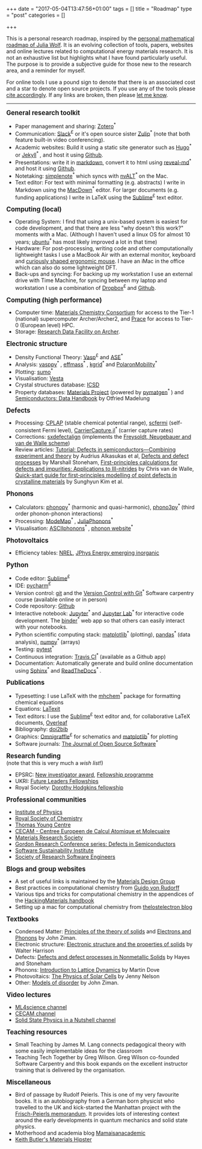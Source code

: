 +++
date = "2017-05-04T13:47:56+01:00"
tags = []
title = "Roadmap"
type = "post"
categories = []

+++

This is a personal research roadmap, inspired by the [personal mathematical roadmap of Julia Wolf](http://www.juliawolf.org/research/roadmap.shtml). It is an evolving collection of tools, papers, websites and online lectures related to computational energy materials research. It is not an exhaustive list but highlights what I have found particularly useful. The purpose is to provide a subjective guide for those new to the research area, and a reminder for myself.

For online tools I use a pound sign to denote that there is an associated cost and a star to denote open source projects. If you use any of the tools please [cite accordingly](https://www.software.ac.uk/how-cite-software). If any links are broken, then please [let me know](mailto:l.whalley@northumbria.ac.uk).

-----

<big><b>
General research toolkit</b></big>

- Paper management and sharing: [Zotero](https://www.zotero.org/)<sup>* </sup> 
- Communication: [Slack](http://slack.com)<sup>£</sup> or it's open source sister [Zulip](http://zulipchat.com)<sup>* </sup> (note that both feature built-in video conferencing).
- Academic websites: Build it using a static site generator such as [Hugo](http://gohugo.io)<sup>* </sup> or [Jekyll](http://jekyllrb.com)<sup>* </sup>, and host it using [Github](http://github.com).
- Presentations: write it in [markdown](https://github.com/adam-p/markdown-here/wiki/Markdown-Cheatsheet), convert it to html using [reveal-md](https://github.com/webpro/reveal-md)<sup>* </sup> and host it using [Github](http://github.com).
- Notetaking: [simplenote](http://simplenote.com)<sup>* </sup>  which syncs with [nvALT](https://brettterpstra.com/projects/nvalt/)<sup>* </sup> on the Mac.
- Text editor: For text with minimal formatting (e.g. abstracts) I write in Markdown using the [MacDown](https://macdown.uranusjr.com/)<sup>* </sup> editor. For larger documents (e.g. funding applications) I write in LaTeX using the [Sublime](https://www.sublimetext.com/)<sup>£</sup> text editor.

<big><b>
Computing (local)</b></big>

- Operating System: I find that using a unix-based system is easiest for code development, and that there are less "why doesn't this work?" moments with a Mac. (Although I haven't used a linux OS for almost 10 years; [ubuntu](https://ubuntu.com/)<sup>* </sup> has most likely improved a lot in that time)
- Hardware: For post-processing, writing code and other computationally lightweight tasks I use a MacBook Air with an external monitor, keyboard and [curiously shaped ergonomic mouse](https://www.rsi-shop.co.uk/products/penguin-ambidextrous-vertical-mouse-medium-wired-usb.asp). I have an iMac in the office which can also do some lightweight DFT.
- Back-ups and syncing: For backing up my workstation I use an external drive with Time Machine, for syncing between my laptop and workstation I use a combination of [Dropbox](http://dropbox.com)<sup>£ </sup> and [Github](http://github.com).

<big><b>
Computing (high performance)</b></big>

- Computer time: [Materials Chemistry Consortium](https://www.ucl.ac.uk/klmc/mcc/) for access to the Tier-1 (national) supercomputer Archer/Archer2, and [Prace](https://prace-ri.eu/) for access to Tier-0 (European level) HPC.
- Storage: [Research Data Facility on Archer](https://www.archer.ac.uk/documentation/rdf-guide/).

<big><b>
Electronic structure</b></big>

- Density Functional Theory: [Vasp](http://www.vasp.at)<sup>£</sup> and [ASE](https://wiki.fysik.dtu.dk/ase/index.html)<sup>* </sup>
- Analysis: [vasppy](https://github.com/bjmorgan/vasppy)<sup>* </sup>, [effmass](https://github.com/lucydot/effmass)<sup>* </sup>, [kgrid](https://github.com/WMD-group/kgrid)<sup>* </sup> and [PolaronMobility](https://github.com/jarvist/PolaronMobility.jl)<sup>* </sup>
- Plotting: [sumo](https://sumo.readthedocs.io/en/latest/?badge=latest)<sup>* </sup>
- Visualisation: [Vesta](https://jp-minerals.org/vesta/en/)
- Crystal structures database: [ICSD](https://icsdoffsite.psds.ac.uk/search/basic.xhtml;jsessionid=DBCA48F5394A5B0C1ED27257E58309F8)
- Property databases: [Materials Project](https://materialsproject.org/) (powered by [pymatgen](https://pymatgen.org/)<sup>* </sup>) and [Semiconductors: Data Handbook](https://link.springer.com/book/10.1007/978-3-642-18865-7) by Otfried Madelung

<big><b>
Defects</b></big>

- Processing: [CPLAP](https://github.com/jbuckeridge/cplap) (stable chemical potential range), [scfermi](https://github.com/jbuckeridge/sc-fermi) (self-consistent Fermi level), [CarrierCapture.jl](https://github.com/WMD-group/CarrierCapture.jl)<sup>* </sup> (carrier capture rates)
- Corrections: [sxdefectalign](https://sxrepo.mpie.de/projects/sphinx-add-ons/files) (implements the [Freysoldt, Neugebauer and van de Walle scheme](ttps://doi.org/10.1002/pssb.201046289))
- Review articles: [Tutorial: Defects in semiconductors—Combining experiment and theory](https://doi.org/10.1063/1.4948245) by Audrius Alkasukas et al, [Defects and defect processes](https://doi.org/10.1080/00018737900101395) by Marshall Stoneham, [First-principles calculations for defects and impurities: Applications to III-nitrides](https://doi.org/10.1063/1.1682673) by Chris van de Walle, [Quick-start guide for first-principles modelling of point defects in crystalline materials](https://doi.org/10.1088/2515-7655/aba081) by Sunghyun Kim et al.

<big><b>
Phonons</b></big>

- Calculators: [phonopy](https://phonopy.github.io/phonopy/)<sup>* </sup> (harmonic and quasi-harmonic), [phono3py](https://phonopy.github.io/phono3py/)<sup>* </sup> (third order phonon-phonon interactions)
- Processing: [ModeMap](https://github.com/JMSkelton/ModeMap)<sup>* </sup>, [JuliaPhonons](https://github.com/jarvist/Julia-Phonons)<sup>* </sup>
- Visualisation: [ASCIIphonons](https://github.com/ajjackson/ascii-phonons)<sup>* </sup>, [phonon website](http://henriquemiranda.github.io/phononwebsite/phonon.html)<sup>* </sup>

<big><b>
Photovoltaics</b></big>

- Efficiency tables: [NREL](https://www.nrel.gov/pv/cell-efficiency.html), [JPhys Energy emerging inorganic](https://iopscience.iop.org/article/10.1088/2515-7655/ab2338)

<big><b>
Python</b></big>

- Code editor: [Sublime](https://www.sublimetext.com/)<sup>£</sup>
- IDE: [pycharm](https://www.jetbrains.com/pycharm/)<sup>£</sup>
- Version control: [git](https://git-scm.com/) and the [Version Control with Git](https://swcarpentry.github.io/git-novice/)<sup>* </sup> Software carpentry course (available online or in person)
- Code repository: [Github](http://github.com)
- Interactive notebook: [Jupyter](https://jupyter.org/)<sup>* </sup> and [Jupyter Lab](https://jupyterlab.readthedocs.io/en/stable/#)<sup>* </sup> for interactive code development. The [binder](https://mybinder.org/)<sup>* </sup> web app so that others can easily interact with your notebooks.
- Python scientific computing stack: [matplotlib](http://matplotlib.org)<sup>* </sup> (plotting), [pandas](http://pandas.pydata.org)<sup>* </sup> (data analysis), [numpy](http://numpy.org)<sup>* </sup> (arrays)
- Testing: [pytest](http://docs.pytest.org)<sup>* </sup>
- Continuous integration: [Travis CI](http://travis-ci)<sup>* </sup> (available as a Github app)
- Documentation: Automatically generate and build online documentation using [Sphinx](http://sphinx-doc.org)<sup>* </sup> and [ReadTheDocs](http://readthedocs.org)<sup>* </sup>.

<big><b>
Publications</b></big>

- Typesetting: I use LaTeX with the [mhchem](https://ctan.org/pkg/mhchem?lang=en)<sup>* </sup>  package for formatting chemical equations 
- Equations: [LaTexit](https://www.chachatelier.fr/latexit/)
- Text editors: I use the [Sublime](https://www.sublimetext.com/)<sup>£</sup> text editor and, for collaborative LaTeX documents, [Overleaf](http://overleaf.com) 
- Bibliography: [doi2bib](https://www.doi2bib.org/)
- Graphics: [Omnigraffle](https://www.omnigroup.com/omnigraffle)<sup>£</sup> for schematics and [matplotlib](https://matplotlib.org/)<sup>* </sup> for plotting
- Software journals: [The Journal of Open Source Software](https://joss.theoj.org/)<sup>* </sup>

<big><b>
Research funding</b></big></br>
(note that this is very much a *wish list*!)

- EPSRC: [New investigator award](https://epsrc.ukri.org/funding/applicationprocess/routes/newac/nia/), [Fellowship programme](https://epsrc.ukri.org/skills/fellows/overview/)
- UKRI: [Future Leaders Fellowships](https://www.ukri.org/funding/funding-opportunities/future-leaders-fellowships/)
- Royal Society: [Dorothy Hodgkins fellowship](https://royalsociety.org/grants-schemes-awards/grants/dorothy-hodgkin-fellowship/)

<big><b>
Professional communities</b></big>

- [Institute of Physics](http://www.iop.org/) 
- [Royal Society of Chemistry](https://www.rsc.org/)
- [Thomas Young Centre](https://www.thomasyoungcentre.org/)
- [CECAM - Centree Europeen de Calcul Atomique et Molecuaire](https://www.cecam.org/)
- [Materials Research Society](http://www.mrs.org)
- [Gordon Research Conference series: Defects in Semiconductors](https://www.grc.org/defects-in-semiconductors-grs-conference/2020/) 
- [Software Sustainability Institute](https://www.software.ac.uk/)
- [Society of Research Software Engineers](https://society-rse.org/)

<big><b>
Blogs and group websites</b></big>

- A set of useful links is maintained by the [Materials Design Group](http://wmd-group.github.io/links/)
- Best practices in computational chemistry from [Guido von Rudorff](https://guido.vonrudorff.de/best-practices/)
- Various tips and tricks for computational chemistry in the appendices of the [HackingMaterials handbook](https://hackingmaterials.com/2017/01/08/our-group-handbook/)
- Setting up a mac for computational chemistry from [thelostelectron blog](https://thelostelectron.wordpress.com/)

<big><b>
Textbooks</b></big>

- Condensed Matter: [Principles of the theory of solids](https://www.cambridge.org/core/books/principles-of-the-theory-of-solids/F9E87699164B7094168277D4867EE4FC) and [Electrons and Phonons](https://global.oup.com/academic/product/electrons-and-phonons-9780198507796?cc=gb&lang=en&) by John Ziman.
- Electronic structure: [Electronic structure and the properties of solids](https://store.doverpublications.com/0486660214.html) by Walter Harrison
- Defects: [Defects and defect processes in Nonmetallic Solids](https://books.google.co.uk/books/about/Defects_and_Defect_Processes_in_Nonmetal.html?id=BNh4AAAAIAAJ&redir_esc=y) by Hayes and Stoneham
- Phonons: [Introduction to Lattice Dynamics](https://www.cambridge.org/core/books/introduction-to-lattice-dynamics/85943FCCF2BA2797CE53D96D3A8BFCBF) by Martin Dove
- Photovoltaics: [The Physics of Solar Cells](https://www.worldscientific.com/worldscibooks/10.1142/p276) by Jenny Nelson
- Other: [Models of disorder](https://www.cambridge.org/gb/academic/subjects/physics/condensed-matter-physics-nanoscience-and-mesoscopic-physics/models-disorder-theoretical-physics-homogeneously-disordered-systems?format=PB&isbn=9780521292801) by John Ziman.

<big><b>
Video lectures</b></big>

- [ML4science channel](https://www.youtube.com/c/ML4Science/live)
- [CECAM channel](https://www.youtube.com/channel/UCwMTf03fJ_ECmsDsqHOsSuA)
- [Solid State Physics in a Nutshell channel](https://www.youtube.com/channel/UCFgtgeXkgWr1MsOTftce5BA)

<big><b>
Teaching resources</b></big>

- Small Teaching by James M. Lang connects pedagogical theory with some easily implementable ideas for the classroom
- Teaching Tech Together by Greg Wilson. Greg Wilson co-founded Software Carpentry and this book expands on the excellent instructor training that is delivered by the organisation.

<big><b>
Miscellaneous</b></big>

- Bird of passage by Rudolf Peierls. This is one of my very favourite books. It is an autobiography from a German born physicist who travelled to the UK and kick-started the Manhattan project with the [Frisch-Peierls memorandum](https://en.wikipedia.org/wiki/Frisch%E2%80%93Peierls_memorandum). It provides lots of interesting context around the early developments in quantum mechanics and solid state physics.
- Motherhood and academia blog [Mamaisanacademic](https://mamaisanacademic.wordpress.com/blog/)
- [Keith Butler's Materials Hipster](https://keeeto.github.io/tag/materials_hipster/)
